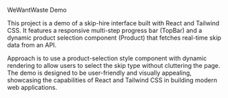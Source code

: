 WeWantWaste Demo

This project is a demo of a skip-hire interface built with React and Tailwind CSS. It features a responsive multi-step progress bar (TopBar) and a dynamic product selection component (Product) that fetches real-time skip data from an API.

Approach is to use a product-selection style component with dynamic rendering to allow users to select the skip type without cluttering the page.
The demo is designed to be user-friendly and visually appealing, showcasing the capabilities of React and Tailwind CSS in building modern web applications.